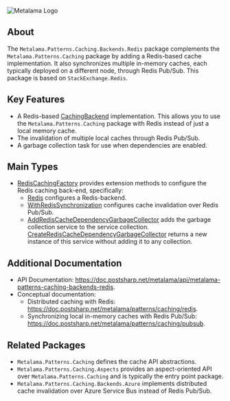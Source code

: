 ![Metalama Logo](https://raw.githubusercontent.com/postsharp/Metalama/master/images/metalama-by-postsharp-light.svg)

## About

The `Metalama.Patterns.Caching.Backends.Redis` package complements the `Metalama.Patterns.Caching` package by adding a Redis-based cache implementation. It also synchronizes multiple in-memory caches, each typically deployed on a different node, through Redis Pub/Sub. This package is based on `StackExchange.Redis`.

## Key Features

* A Redis-based [CachingBackend](https://doc.postsharp.net/metalama/api/metalama-patterns-caching-backends-cachingbackend) implementation. This allows you to use the `Metalama.Patterns.Caching` package with Redis instead of just a local memory cache.
* The invalidation of multiple local caches through Redis Pub/Sub.
* A garbage collection task for use when dependencies are enabled.

## Main Types

* [RedisCachingFactory](https://doc.postsharp.net/metalama/api/metalama-patterns-caching-backends-redis-rediscachingfactory) provides extension methods to configure the Redis caching back-end, specifically:
    * [Redis](https://doc.postsharp.net/metalama/api/metalama-patterns-caching-backends-redis-rediscachingfactory-redis) configures a Redis-backend.
    * [WithRedisSynchronization](https://doc.postsharp.net/metalama/api/metalama-patterns-caching-backends-redis-rediscachingfactory-withredissynchronization) configures cache invalidation over Redis Pub/Sub.
    * [AddRedisCacheDependencyGarbageCollector](https://doc.postsharp.net/metalama/api/metalama-patterns-caching-backends-redis-rediscachingfactory-addrediscachedependencygarbagecollector) adds the garbage collection service to the service collection. [CreateRedisCacheDependencyGarbageCollector](https://doc.postsharp.net/metalama/api/metalama-patterns-caching-backends-redis-rediscachingfactory-createrediscachedependencygarbagecollector) returns a new instance of this service without adding it to any collection.

## Additional Documentation

* API Documentation: https://doc.postsharp.net/metalama/api/metalama-patterns-caching-backends-redis.
* Conceptual documentation:
    * Distributed caching with Redis: https://doc.postsharp.net/metalama/patterns/caching/redis.
    * Synchronizing local in-memory caches with Redis Pub/Sub: https://doc.postsharp.net/metalama/patterns/caching/pubsub.

## Related Packages

* `Metalama.Patterns.Caching` defines the cache API abstractions.
* `Metalama.Patterns.Caching.Aspects` provides an aspect-oriented API over `Metalama.Patterns.Caching` and is typically the entry point package.
* `Metalama.Patterns.Caching.Backends.Azure` implements distributed cache invalidation over Azure Service Bus instead of Redis Pub/Sub.
